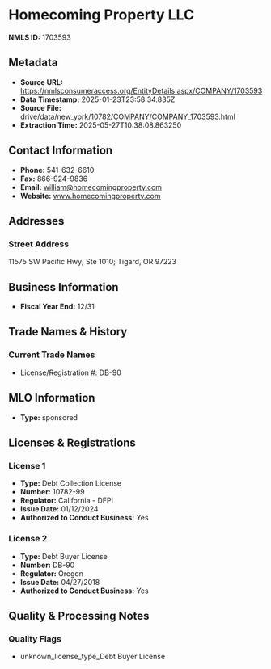 # Homecoming Property LLC

**NMLS ID:** 1703593

## Metadata
- **Source URL:** https://nmlsconsumeraccess.org/EntityDetails.aspx/COMPANY/1703593
- **Data Timestamp:** 2025-01-23T23:58:34.835Z
- **Source File:** drive/data/new_york/10782/COMPANY/COMPANY_1703593.html
- **Extraction Time:** 2025-05-27T10:38:08.863250

## Contact Information
- **Phone:** 541-632-6610
- **Fax:** 866-924-9836
- **Email:** william@homecomingproperty.com
- **Website:** www.homecomingproperty.com

## Addresses
### Street Address
11575 SW Pacific Hwy; Ste 1010; Tigard, OR 97223

## Business Information
- **Fiscal Year End:** 12/31

## Trade Names & History
### Current Trade Names
- License/Registration #: DB-90

## MLO Information
- **Type:** sponsored

## Licenses & Registrations

### License 1
- **Type:** Debt Collection License
- **Number:** 10782-99
- **Regulator:** California - DFPI
- **Issue Date:** 01/12/2024
- **Authorized to Conduct Business:** Yes

### License 2
- **Type:** Debt Buyer License
- **Number:** DB-90
- **Regulator:** Oregon
- **Issue Date:** 04/27/2018
- **Authorized to Conduct Business:** Yes

## Quality & Processing Notes
### Quality Flags
- unknown_license_type_Debt Buyer License
